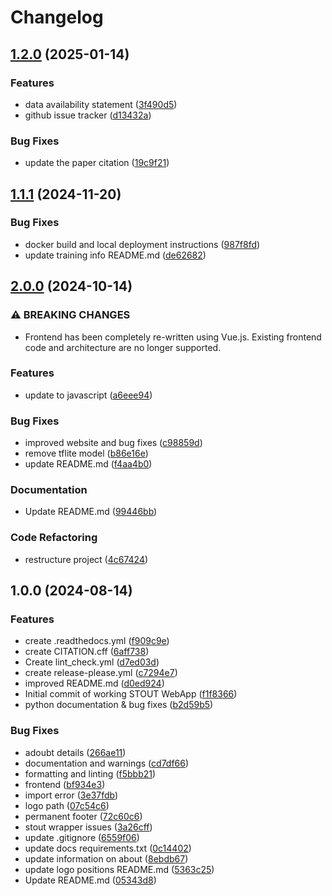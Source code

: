 # Changelog

## [1.2.0](https://github.com/Kohulan/STOUT_WebApp/compare/v1.1.1...v1.2.0) (2025-01-14)


### Features

* data availability statement ([3f490d5](https://github.com/Kohulan/STOUT_WebApp/commit/3f490d5627c9f6b6985d21ff7cd9748fc6fad412))
* github issue tracker ([d13432a](https://github.com/Kohulan/STOUT_WebApp/commit/d13432aa3602307913d26062d3300f0d70f0d65d))


### Bug Fixes

* update the paper citation ([19c9f21](https://github.com/Kohulan/STOUT_WebApp/commit/19c9f21cf3d8577ed91bb778ecd9fae1af31098f))

## [1.1.1](https://github.com/Kohulan/STOUT_WebApp/compare/v1.1.0...v1.1.1) (2024-11-20)


### Bug Fixes

* docker build and local deployment instructions ([987f8fd](https://github.com/Kohulan/STOUT_WebApp/commit/987f8fdf479037ef8a1fd9342da0b702dbed9c5c))
* update training info README.md ([de62682](https://github.com/Kohulan/STOUT_WebApp/commit/de62682ee49dccabce676830a177cde1b5d1daf8))

## [2.0.0](https://github.com/Kohulan/STOUT_WebApp/compare/v1.0.0...v2.0.0) (2024-10-14)


### ⚠ BREAKING CHANGES

* Frontend has been completely re-written using Vue.js. Existing frontend code and architecture are no longer supported.

### Features

* update to javascript ([a6eee94](https://github.com/Kohulan/STOUT_WebApp/commit/a6eee94182a1f2cdd49b37abcf53a8ad342df6df))


### Bug Fixes

* improved website and bug fixes ([c98859d](https://github.com/Kohulan/STOUT_WebApp/commit/c98859dacd80a8944c737bfe9819ccdf052465e2))
* remove tflite model ([b86e16e](https://github.com/Kohulan/STOUT_WebApp/commit/b86e16ec7a66dd520a49a90a260d064035a403e1))
* update README.md ([f4aa4b0](https://github.com/Kohulan/STOUT_WebApp/commit/f4aa4b092e5d07e0348177a57fad7a5a5202cfd9))


### Documentation

* Update README.md ([99446bb](https://github.com/Kohulan/STOUT_WebApp/commit/99446bb05281009af80af683a985e97c6c78fefb))


### Code Refactoring

* restructure project ([4c67424](https://github.com/Kohulan/STOUT_WebApp/commit/4c67424c30c1f9a6bab0bfc47336e8f00d3d89e3))

## 1.0.0 (2024-08-14)


### Features

* create .readthedocs.yml ([f909c9e](https://github.com/Kohulan/STOUT_WebApp/commit/f909c9e85fe2ae49ae60569b5e9e9c081036c4c6))
* create CITATION.cff ([6aff738](https://github.com/Kohulan/STOUT_WebApp/commit/6aff738aa8e2244001c912b6d328a4847881f819))
* Create lint_check.yml ([d7ed03d](https://github.com/Kohulan/STOUT_WebApp/commit/d7ed03d63667feb96732d83d5ad1f99d77376049))
* create release-please.yml ([c7294e7](https://github.com/Kohulan/STOUT_WebApp/commit/c7294e74cc1ae69aa3efa4fbdb0ed42a9cb42cdc))
* improved README.md ([d0ed924](https://github.com/Kohulan/STOUT_WebApp/commit/d0ed924d99b0216c51289c536f213ee8570fb6c4))
* Initial commit of working STOUT WebApp ([f1f8366](https://github.com/Kohulan/STOUT_WebApp/commit/f1f8366fb9f7e0c8dcc5aad9aec3ed67373a8e22))
* python documentation & bug fixes ([b2d59b5](https://github.com/Kohulan/STOUT_WebApp/commit/b2d59b506579c542a9f9af8c385e203a26b1a31b))


### Bug Fixes

* adoubt details ([266ae11](https://github.com/Kohulan/STOUT_WebApp/commit/266ae114003306da2e82eaead3671a21ba4fa6c8))
* documentation and warnings ([cd7df66](https://github.com/Kohulan/STOUT_WebApp/commit/cd7df66242881cbe3d66a62609a1bbec4175e5a4))
* formatting and linting ([f5bbb21](https://github.com/Kohulan/STOUT_WebApp/commit/f5bbb2119b58de6ae97450750d64069319bca0a7))
* frontend ([bf934e3](https://github.com/Kohulan/STOUT_WebApp/commit/bf934e30e1bc6b4e0e9421e2b4898562356ba8dd))
* import error ([3e37fdb](https://github.com/Kohulan/STOUT_WebApp/commit/3e37fdb016b32d5d0c9478518333e6c237302c52))
* logo path ([07c54c6](https://github.com/Kohulan/STOUT_WebApp/commit/07c54c65367d434c5d4da56d8c667fe5db950e57))
* permanent footer ([72c60c6](https://github.com/Kohulan/STOUT_WebApp/commit/72c60c62ef9232e61c83e9b9747aa76cc5796d28))
* stout wrapper issues ([3a26cff](https://github.com/Kohulan/STOUT_WebApp/commit/3a26cff7f3eec111b46add8f736192f14a0b5338))
* update .gitignore ([6559f06](https://github.com/Kohulan/STOUT_WebApp/commit/6559f06d7990526fbb12339b0b450c3a3f0e8477))
* update docs requirements.txt ([0c14402](https://github.com/Kohulan/STOUT_WebApp/commit/0c14402204ca50c9e9cd3f0edb0c1e80d67a2451))
* update information on about ([8ebdb67](https://github.com/Kohulan/STOUT_WebApp/commit/8ebdb6771dd6da30d510f3ea1101365de718d17f))
* update logo positions README.md ([5363c25](https://github.com/Kohulan/STOUT_WebApp/commit/5363c2557eaab082712b6f0bf9c7efb8495e5e62))
* Update README.md ([05343d8](https://github.com/Kohulan/STOUT_WebApp/commit/05343d8d58a42f1c6c4288a0c62e40c573497602))

